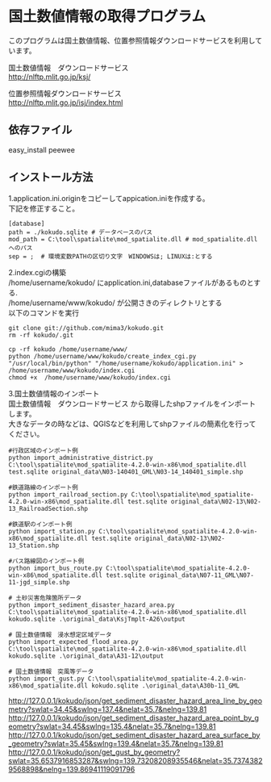 国土数値情報の取得プログラム
==========
このプログラムは国土数値情報、位置参照情報ダウンロードサービスを利用しています。  

国土数値情報　ダウンロードサービス  
http://nlftp.mlit.go.jp/ksj/  


位置参照情報ダウンロードサービス  
http://nlftp.mlit.go.jp/isj/index.html  

依存ファイル  
-------------
easy_install peewee  


インストール方法
-----------------
1.application.ini.originをコピーしてappication.iniを作成する。  
下記を修正すること。  

    [database]
    path = ./kokudo.sqlite # データべースのパス
    mod_path = C:\tool\spatialite\mod_spatialite.dll # mod_spatialite.dllへのパス
    sep = ;  # 環境変数PATHの区切り文字　WINDOWSは; LINUXは:とする

2.index.cgiの構築  
/home/username/kokudo/ にapplication.ini,databaseファイルがあるものとする.  
/home/username/www/kokudo/ が公開さきのディレクトリとする  
以下のコマンドを実行

    git clone git://github.com/mima3/kokudo.git 
    rm -rf kokudo/.git

    cp -rf kokudo /home/username/www/
    python /home/username/www/kokudo/create_index_cgi.py "/usr/local/bin/python" "/home/username/kokudo/application.ini" > /home/username/www/kokudo/index.cgi
    chmod +x  /home/username/www/kokudo/index.cgi

3.国土数値情報のインポート  
国土数値情報　ダウンロードサービス  から取得したshpファイルをインポートします。  
大きなデータの時などは、QGISなどを利用してshpファイルの簡素化を行ってください。
    
    #行政区域のインポート例
    python import_administrative_district.py C:\tool\spatialite\mod_spatialite-4.2.0-win-x86\mod_spatialite.dll test.sqlite original_data\N03-140401_GML\N03-14_140401_simple.shp
    
    #鉄道路線のインポート例
    python import_railroad_section.py C:\tool\spatialite\mod_spatialite-4.2.0-win-x86\mod_spatialite.dll test.sqlite original_data\N02-13\N02-13_RailroadSection.shp
    
    #鉄道駅のインポート例
    python import_station.py C:\tool\spatialite\mod_spatialite-4.2.0-win-x86\mod_spatialite.dll test.sqlite original_data\N02-13\N02-13_Station.shp
    
    #バス路線図のインポート例
    python import_bus_route.py C:\tool\spatialite\mod_spatialite-4.2.0-win-x86\mod_spatialite.dll test.sqlite original_data\N07-11_GML\N07-11-jgd_simple.shp

    # 土砂災害危険箇所データ
    python import_sediment_disaster_hazard_area.py C:\tool\spatialite\mod_spatialite-4.2.0-win-x86\mod_spatialite.dll kokudo.sqlite .\original_data\KsjTmplt-A26\output

    # 国土数値情報　浸水想定区域データ
    python import_expected_flood_area.py C:\tool\spatialite\mod_spatialite-4.2.0-win-x86\mod_spatialite.dll kokudo.sqlite .\original_data\A31-12\output

    # 国土数値情報　突風等データ
    python import_gust.py C:\tool\spatialite\mod_spatialite-4.2.0-win-x86\mod_spatialite.dll kokudo.sqlite .\original_data\A30b-11_GML

http://127.0.0.1/kokudo/json/get_sediment_disaster_hazard_area_line_by_geometry?swlat=34.45&swlng=137.4&nelat=35.7&nelng=139.81
http://127.0.0.1/kokudo/json/get_sediment_disaster_hazard_area_point_by_geometry?swlat=34.45&swlng=135.4&nelat=35.7&nelng=139.81
http://127.0.0.1/kokudo/json/get_sediment_disaster_hazard_area_surface_by_geometry?swlat=35.45&swlng=139.4&nelat=35.7&nelng=139.81
http://127.0.0.1/kokudo/json/get_gust_by_geometry?swlat=35.6537916853287&swlng=139.73208208935546&nelat=35.73743829568898&nelng=139.86941119091796